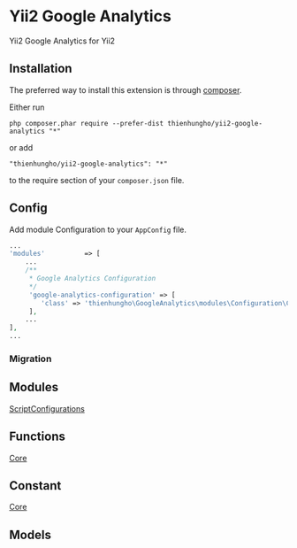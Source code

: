 Yii2 Google Analytics
====================
Yii2 Google Analytics for Yii2

Installation
------------

The preferred way to install this extension is through [composer](http://getcomposer.org/download/).

Either run

```
php composer.phar require --prefer-dist thienhungho/yii2-google-analytics "*"
```

or add

```
"thienhungho/yii2-google-analytics": "*"
```

to the require section of your `composer.json` file.

Config
------------

Add module Configuration to your `AppConfig` file.

```php
...
'modules'          => [
    ...
    /**
     * Google Analytics Configuration
     */
     'google-analytics-configuration' => [
        'class' => 'thienhungho\GoogleAnalytics\modules\Configuration\Configuration',
     ],
    ...
],
...
```

### Migration

Modules
------------

[ScriptConfigurations](https://github.com/thienhungho/yii2-google-analytics/tree/master/src/modules/Configuration)

Functions
------------

[Core](https://github.com/thienhungho/yii2-google-analytics/tree/master/src/functions/core.php)

Constant
------------

[Core](https://github.com/thienhungho/yii2-google-analytics/tree/master/src/const/core.php)

Models
------------